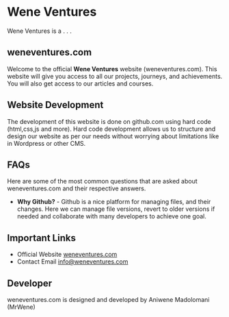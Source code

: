 # Wene Ventures
Wene Ventures is a . . .

## weneventures.com
Welcome to the official **Wene Ventures** website (weneventures.com). This website will give you access to all our projects, journeys, and achievements. You will also get access to our articles and courses. 

## Website Development
The development of this website is done on github.com using hard code (html,css,js and more). Hard code development allows us to structure and design our website as per our needs without worrying about limitations like in Wordpress or other CMS.

## FAQs
Here are some of the most common questions that are asked about weneventures.com and their respective answers.
- **Why Github?** - Github is a nice platform for managing files, and their changes. Here we can manage file versions, revert to older versions if needed and collaborate with many developers to achieve one goal. 

## Important Links
- Official Website [weneventures.com](https://weneventures.com "WV Official Website")
- Contact Email [info@weneventures.com](mailto:info@weneventures.com " WV Official Email")

## Developer
weneventures.com is designed and developed by Aniwene Madolomani (MrWene)
